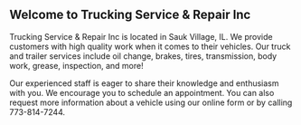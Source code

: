 ## Welcome to Trucking Service & Repair Inc
Trucking Service & Repair Inc is located in Sauk Village, IL. We provide customers with high quality work when it comes to their vehicles. Our truck and trailer services include oil change, brakes, tires, transmission, body work, grease, inspection, and more! 

Our experienced staff is eager to share their knowledge and enthusiasm with you. We encourage you to schedule an appointment. You can also request more information about a vehicle using our online form or by calling 773-814-7244.

<!---
You can use the [editor on GitHub](https://github.com/TruckingService/TruckingService.github.io/edit/master/index.md) to maintain and preview the content for your website in Markdown files.

Whenever you commit to this repository, GitHub Pages will run [Jekyll](https://jekyllrb.com/) to rebuild the pages in your site, from the content in your Markdown files.

### Markdown

Markdown is a lightweight and easy-to-use syntax for styling your writing. It includes conventions for

```markdown
Syntax highlighted code block

# Header 1
## Header 2
### Header 3

- Bulleted
- List

1. Numbered
2. List

**Bold** and _Italic_ and `Code` text

[Link](url) and ![Image](src)
```

For more details see [GitHub Flavored Markdown](https://guides.github.com/features/mastering-markdown/).

### Jekyll Themes

Your Pages site will use the layout and styles from the Jekyll theme you have selected in your [repository settings](https://github.com/TruckingService/TruckingService.github.io/settings). The name of this theme is saved in the Jekyll `_config.yml` configuration file.

### Support or Contact

Having trouble with Pages? Check out our [documentation](https://help.github.com/categories/github-pages-basics/) or [contact support](https://github.com/contact) and we’ll help you sort it out. -->

